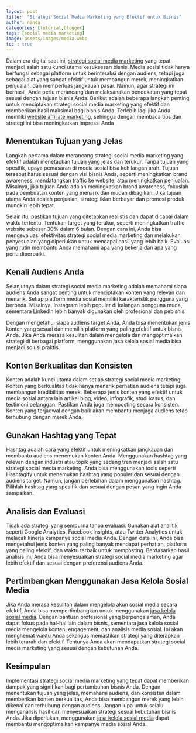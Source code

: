 ```yaml
---
layout: post
title:  "Strategi Social Media Marketing yang Efektif untuk Bisnis"
author: nanda
categories: [tutorial,blogger]
tags: [social media marketing]
image: assets/images/media.webp
toc : true
---
```


Dalam era digital saat ini, [strategi social media marketing](https://pediaku.id/strategi-social-media-marketing/) yang tepat menjadi salah satu kunci utama kesuksesan bisnis. Media sosial tidak hanya berfungsi sebagai platform untuk berinteraksi dengan audiens, tetapi juga sebagai alat yang sangat efektif untuk membangun merek, meningkatkan penjualan, dan memperluas jangkauan pasar. Namun, agar strategi ini berhasil, Anda perlu merancang dan melaksanakan pendekatan yang tepat sesuai dengan tujuan bisnis Anda. Berikut adalah beberapa langkah penting untuk menciptakan strategi social media marketing yang efektif dan memberikan hasil maksimal bagi bisnis Anda. Terlebih lagi jika Anda memiliki [website affiliate marketing](https://pediaku.id/contoh-website-affiliate-marketing/), sehingga dengan membaca tips dan strategi ini bisa meningkatkan impressi Anda

## Menentukan Tujuan yang Jelas
Langkah pertama dalam merancang strategi social media marketing yang efektif adalah menetapkan tujuan yang jelas dan terukur. Tanpa tujuan yang spesifik, upaya pemasaran di media sosial bisa kehilangan arah. Tujuan tersebut harus sesuai dengan visi bisnis Anda, seperti meningkatkan brand awareness, mendatangkan traffic ke website, atau meningkatkan penjualan. Misalnya, jika tujuan Anda adalah meningkatkan brand awareness, fokuslah pada pembuatan konten yang menarik dan mudah dibagikan. Jika tujuan utama Anda adalah penjualan, strategi iklan berbayar dan promosi produk mungkin lebih tepat.

 

Selain itu, pastikan tujuan yang ditetapkan realistis dan dapat dicapai dalam waktu tertentu. Tentukan target yang terukur, seperti meningkatkan traffic website sebesar 30% dalam 6 bulan. Dengan cara ini, Anda bisa mengevaluasi efektivitas strategi social media marketing dan melakukan penyesuaian yang diperlukan untuk mencapai hasil yang lebih baik. Evaluasi yang rutin membantu Anda memahami apa yang bekerja dan apa yang perlu diperbaiki.

## Kenali Audiens Anda
Selanjutnya dalam strategi social media marketing adalah memahami siapa audiens Anda sangat penting untuk menciptakan konten yang relevan dan menarik. Setiap platform media sosial memiliki karakteristik pengguna yang berbeda. Misalnya, Instagram lebih populer di kalangan pengguna muda, sementara LinkedIn lebih banyak digunakan oleh profesional dan pebisnis.

 

Dengan mengetahui siapa audiens target Anda, Anda bisa menentukan jenis konten yang sesuai dan memilih platform yang paling efektif untuk bisnis Anda. Jika Anda merasa kesulitan dalam mengelola dan mengoptimalkan strategi di berbagai platform, menggunakan jasa kelola sosial media bisa menjadi solusi praktis.

## Konten Berkualitas dan Konsisten
Konten adalah kunci utama dalam setiap strategi social media marketing. Konten yang berkualitas tidak hanya menarik perhatian audiens tetapi juga membangun kredibilitas merek. Beberapa jenis konten yang efektif untuk media sosial antara lain artikel blog, video, infografik, studi kasus, dan testimoni pelanggan. Pastikan Anda juga memposting secara konsisten. Konten yang terjadwal dengan baik akan membantu menjaga audiens tetap terhubung dengan merek Anda.

## Gunakan Hashtag yang Tepat
Hashtag adalah cara yang efektif untuk meningkatkan jangkauan dan membantu audiens menemukan konten Anda. Menggunakan hashtag yang relevan dengan industri atau topik yang sedang tren menjadi salah satu strategi social media marketing. Anda bisa menggunakan tools seperti Hashtagify untuk menemukan hashtag yang populer dan sesuai dengan audiens target. Namun, jangan berlebihan dalam menggunakan hashtag. Pilihlah hashtag yang spesifik dan sesuai dengan pesan yang ingin Anda sampaikan.

## Analisis dan Evaluasi
Tidak ada strategi yang sempurna tanpa evaluasi. Gunakan alat analitik seperti Google Analytics, Facebook Insights, atau Twitter Analytics untuk melacak kinerja kampanye social media Anda. Dengan data ini, Anda bisa mengetahui jenis konten yang paling banyak mendapat perhatian, platform yang paling efektif, dan waktu terbaik untuk memposting. Berdasarkan hasil analisis ini, Anda bisa menyesuaikan strategi social media marketing agar lebih efektif dan sesuai dengan preferensi audiens Anda.

## Pertimbangkan Menggunakan Jasa Kelola Sosial Media
Jika Anda merasa kesulitan dalam mengelola akun sosial media secara efektif, Anda bisa mempertimbangkan untuk menggunakan [jasa kelola sosial media](https://zharkwave.com/id/jasa-kelola-sosial-media/). Dengan bantuan profesional yang berpengalaman, Anda dapat fokus pada hal-hal lain dalam bisnis, sementara jasa kelola sosial media mengelola konten, engagement, dan analisis media sosial. Ini akan menghemat waktu Anda sekaligus memastikan strategi yang diterapkan lebih terarah dan efektif. Tentunya Anda akan mendapatkan strategi social media marketing yang sesuai dengan kebutuhan Anda. 

## Kesimpulan
Implementasi strategi social media marketing yang tepat dapat memberikan dampak yang signifikan bagi pertumbuhan bisnis Anda. Dengan menentukan tujuan yang jelas, memahami audiens, dan konsisten dalam memberikan konten berkualitas, Anda bisa membangun merek yang lebih dikenal dan terhubung dengan audiens. Jangan lupa untuk selalu menganalisis hasil dan menyesuaikan strategi sesuai kebutuhan bisnis Anda. Jika diperlukan, menggunakan [jasa kelola sosial media](https://zharkwave.com/id/jasa-kelola-sosial-media/) dapat membantu mengoptimalkan kampanye media sosial Anda.


